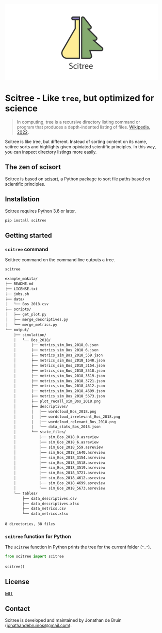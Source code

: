 [![scitree_repocard.png](https://github.com/J535D165/scitree/raw/main/scitree_repocard.png)](github.com/j535d165/scitree)

# Scitree - Like `tree`, but optimized for science

> In computing, tree is a recursive directory listing command or program that
> produces a depth-indented listing of files. [Wikipedia, 2022](https://en.wikipedia.org/wiki/Tree_(command)).

Scitree is like tree, but different. Instead of sorting content on its name,
scitree sorts and highlights given opiniated scientific principles. In this
way, you can inspect directory listings more easily.

## The zen of scisort

Scitree is based on [scisort](https://github.com/j535d165/scisort), a Python
package to sort file paths based on scientific principles.

## Installation

Scitree requires Python 3.6 or later.

```sh
pip install scitree
```

## Getting started

### `scitree` command

Scittree command on the command line outputs a tree.
```sh
scitree
```

<!--
cd example/example_makita
scitree

scitree example/example_makita
 -->

```sh
example_makita/
├── README.md
├── LICENSE.txt
├── jobs.sh
├── data/
│   └── Bos_2018.csv
├── scripts/
│   ├── get_plot.py
│   ├── merge_descriptives.py
│   └── merge_metrics.py
└── output/
    ├── simulation/
    │   └── Bos_2018/
    │       ├── metrics_sim_Bos_2018_0.json
    │       ├── metrics_sim_Bos_2018_6.json
    │       ├── metrics_sim_Bos_2018_559.json
    │       ├── metrics_sim_Bos_2018_1640.json
    │       ├── metrics_sim_Bos_2018_3154.json
    │       ├── metrics_sim_Bos_2018_3518.json
    │       ├── metrics_sim_Bos_2018_3519.json
    │       ├── metrics_sim_Bos_2018_3721.json
    │       ├── metrics_sim_Bos_2018_4612.json
    │       ├── metrics_sim_Bos_2018_4699.json
    │       ├── metrics_sim_Bos_2018_5673.json
    │       ├── plot_recall_sim_Bos_2018.png
    │       ├── descriptives/
    │       │   ├── wordcloud_Bos_2018.png
    │       │   ├── wordcloud_irrelevant_Bos_2018.png
    │       │   ├── wordcloud_relevant_Bos_2018.png
    │       │   └── data_stats_Bos_2018.json
    │       └── state_files/
    │           ├── sim_Bos_2018_0.asreview
    │           ├── sim_Bos_2018_6.asreview
    │           ├── sim_Bos_2018_559.asreview
    │           ├── sim_Bos_2018_1640.asreview
    │           ├── sim_Bos_2018_3154.asreview
    │           ├── sim_Bos_2018_3518.asreview
    │           ├── sim_Bos_2018_3519.asreview
    │           ├── sim_Bos_2018_3721.asreview
    │           ├── sim_Bos_2018_4612.asreview
    │           ├── sim_Bos_2018_4699.asreview
    │           └── sim_Bos_2018_5673.asreview
    └── tables/
        ├── data_descriptives.csv
        ├── data_descriptives.xlsx
        ├── data_metrics.csv
        └── data_metrics.xlsx

8 directories, 38 files
```


### `scitree` function for Python

The `scitree` function in Python prints the tree for the current folder (`"."`).

```python
from scitree import scitree

scitree()
```


## License

[MIT](/LICENSE)

## Contact

Scitree is developed and maintained by Jonathan de Bruin ([jonathandebruinos@gmail.com](email:jonathandebruinos@gmail.com)).
